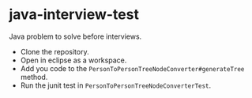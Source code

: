 # java-interview-test
Java problem to solve before interviews.

- Clone the repository. 
- Open in eclipse as a workspace.
- Add you code to the `PersonToPersonTreeNodeConverter#generateTree`  method.
- Run the junit test in `PersonToPersonTreeNodeConverterTest`.
